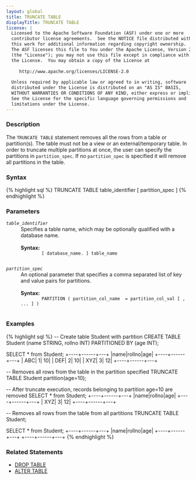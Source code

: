 ```yaml
---
layout: global
title: TRUNCATE TABLE
displayTitle: TRUNCATE TABLE
license: |
  Licensed to the Apache Software Foundation (ASF) under one or more
  contributor license agreements.  See the NOTICE file distributed with
  this work for additional information regarding copyright ownership.
  The ASF licenses this file to You under the Apache License, Version 2.0
  (the "License"); you may not use this file except in compliance with
  the License.  You may obtain a copy of the License at
 
     http://www.apache.org/licenses/LICENSE-2.0
 
  Unless required by applicable law or agreed to in writing, software
  distributed under the License is distributed on an "AS IS" BASIS,
  WITHOUT WARRANTIES OR CONDITIONS OF ANY KIND, either express or implied.
  See the License for the specific language governing permissions and
  limitations under the License.
---
```


### Description

The `TRUNCATE TABLE` statement removes all the rows from a table or partition(s). The table must not be a view 
or an external/temporary table. In order to truncate multiple partitions at once, the user can specify the partitions 
in `partition_spec`. If no `partition_spec` is specified it will remove all partitions in the table.

### Syntax

{% highlight sql %}
TRUNCATE TABLE table_identifier [ partition_spec ]
{% endhighlight %}

### Parameters

<dl>
  <dt><code><em>table_identifier</em></code></dt>
  <dd>
    Specifies a table name, which may be optionally qualified with a database name.<br><br>
    <b>Syntax:</b>
      <code>
        [ database_name. ] table_name
      </code>
  </dd>
</dl>
<dl>
  <dt><code><em>partition_spec</em></code></dt>
  <dd>
    An optional parameter that specifies a comma separated list of key and value pairs
    for partitions.<br><br>
    <b>Syntax:</b>
      <code>
        PARTITION ( partition_col_name  = partition_col_val [ , ... ] )
      </code>
  </dd>
</dl>

### Examples

{% highlight sql %}
-- Create table Student with partition
CREATE TABLE Student (name STRING, rollno INT) PARTITIONED BY (age INT);

SELECT * from Student;
+----+------+---+
|name|rollno|age|
+----+------+---+
| ABC|     1| 10|
| DEF|     2| 10|
| XYZ|     3| 12|
+----+------+---+

-- Removes all rows from the table in the partition specified
TRUNCATE TABLE Student partition(age=10);

-- After truncate execution, records belonging to partition age=10 are removed
SELECT * from Student;
+----+------+---+
|name|rollno|age|
+----+------+---+
| XYZ|     3| 12|
+----+------+---+

-- Removes all rows from the table from all partitions
TRUNCATE TABLE Student;

SELECT * from Student;
+----+------+---+
|name|rollno|age|
+----+------+---+
+----+------+---+
{% endhighlight %}

### Related Statements

 * [DROP TABLE](sql-ref-syntax-ddl-drop-table.html)
 * [ALTER TABLE](sql-ref-syntax-ddl-alter-table.html)
